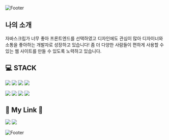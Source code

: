 ![Footer](https://capsule-render.vercel.app/api?type=waving&color=auto&height=200&section=header&text=taehyeun%20Hwang&fontSize=90)

## 나의 소개
자바스크립가 너무 좋아 프론트엔드를 선택하였고
디자인에도 관심이 많아 디자이너와 소통을 좋아하는 개발자로 성장하고 있습니다!
좀 더 다양한 사람들이 편하게 사용할 수 있는 웹 사이트를 만들 수 있도록 노력하고 있습니다.


## 💻 STACK

<img src="https://img.shields.io/badge/HTML5-E34F26?style=flat-square&logo=HTML5&logoColor=white"/>   <img src="https://img.shields.io/badge/CSS3-1572B6?style=flat-square&logo=CSS3&logoColor=white"/>   <img src="https://img.shields.io/badge/Javascript-F7DF1E?style=flat-square&logo=Javascript&logoColor=white"/>   <img src="https://img.shields.io/badge/TypeScript-3178C6?style=flat-square&logo=TypeScript&logoColor=white"/>

<img src="https://img.shields.io/badge/React-61DAFB?style=flat-square&logo=React&logoColor=white"/>   <img src="https://img.shields.io/badge/Styled%2D%2DComponents-DB7093?style=flat-square&logo=Styled%2DComponents&logoColor=white"/>   <img src="https://img.shields.io/badge/Redux-764ABC?style=flat-square&logo=Redux&logoColor=white"/>   <img src="https://img.shields.io/badge/Redux%2D%2DSaga-999999?style=flat-square&logo=ReduxSaga&logoColor=white"/>



## 🧸 My Link 🧸

[<img src="https://img.shields.io/badge/Notion-000000?style=flat-square&logo=Notion&logoColor=white"/>](https://www.notion.so/4cd8b2770d66418787af7207c9bfe744)   [<img src="https://img.shields.io/badge/Gmail-EA4335?style=flat-square&logo=Gmail&logoColor=white"/>](clowns1232@gmail.com)



![Footer](https://capsule-render.vercel.app/api?type=waving&color=auto&height=200&section=footer&text=Have%20a%20Good%20Day&fontSize=70)

